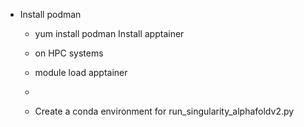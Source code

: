  * Install podman 
    * yum install podman
Install apptainer

    * on HPC systems
    * module load apptainer
    * 
    * Create a conda environment for run_singularity_alphafoldv2.py
